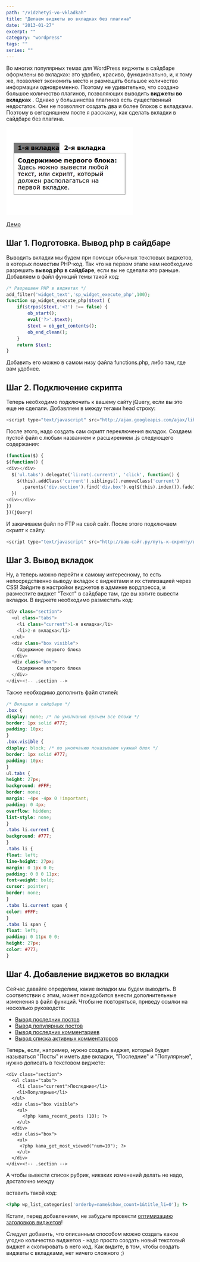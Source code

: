 ```yaml
---
path: "/vidzhetyi-vo-vkladkah"
title: "Делаем виджеты во вкладках без плагина"
date: "2013-01-27"
excerpt: ""
category: "wordpress"
tags: ""
series: ""
---
```


Во многих популярных темах для WordPress виджеты в сайдбаре оформлены во вкладках: это удобно, красиво, функционально, и, к тому же, позволяет экономить место и размещать большое количество информации одновременно. Поэтому не удивительно, что создано большое количество плагинов, позволяющих выводить **виджеты во вкладках** . Однако у большинства плагинов есть существенный недостаток. Они не позволяют создать два и более блоков с вкладками. Поэтому в сегодняшнем посте я расскажу, как сделать вкладки в сайдбаре без плагина.

![screenshot_014](images/screenshot_014.jpeg)

[Демо](http://oriolo.ru/demo/vkladki/ "Демо")

## Шаг 1. Подготовка. Вывод php в сайдбаре

Выводить вкладки мы будем при помощи обычных текстовых виджетов, в которых поместим PHP-код. Так что на первом этапе нам необходимо разрешить **вывод php в сайдбаре**, если вы не сделали это раньше. Добавляем в файл функций темы такой код:

```php
/* Разрешаем PHP в виджетах */
add_filter('widget_text','sp_widget_execute_php',100);
function sp_widget_execute_php($text) {
    if(strpos($text,'<?') !== false) {
        ob_start();
        eval('?>'.$text);
        $text = ob_get_contents();
        ob_end_clean();
    }
    return $text;
}
```

Добавить его можно в самом низу файла functions.php, либо там, где вам удобнее.

## Шаг 2. Подключение скрипта

Теперь необходимо подключить к вашему сайту jQuery, если вы это еще не сделали. Добавляем в между тегами head строку:

```php
<script type="text/javascript" src="http://ajax.googleapis.com/ajax/libs/jquery/1.9.0/jquery.min.js?ver=1.9.0"></script>
```

После этого, надо создать сам скрипт переключения вкладок. Создаем пустой файл с любым названием и расширением .js следующего содержания:

```php
(function($) {
$(function() {
<div></div>
  $('ul.tabs').delegate('li:not(.current)', 'click', function() {
    $(this).addClass('current').siblings().removeClass('current')
      .parents('div.section').find('div.box').eq($(this).index()).fadeIn(150).siblings('div.box').hide();
  })
<div></div>
})
})(jQuery)
```

И закачиваем файл по FTP на свой сайт. После этого подключаем скрипт к сайту:

```php
<script type="text/javascript" src="http://ваш-сайт.ру/путь-к-скрипту/ваш-скрипт.js"></script>
```

## Шаг 3. Вывод вкладок

Ну, а теперь можно перейти к самому интересному, то есть непосредственно выводу вкладок с виджетами и их стилизацией через CSS! Зайдите в настройки виджетов в админке вордпресса, и разместите виджет "Текст" в сайдбаре там, где вы хотите вывести вкладки. В виджете необходимо разместить код:

```php
<div class="section">
  <ul class="tabs">
    <li class="current">1-я вкладка</li>
    <li>2-я вкладка</li>
  </ul>
  <div class="box visible">
    Содержимое первого блока
  </div>
  <div class="box">
    Содержимое второго блока
  </div>
</div><!-- .section -->
```

Также необходимо дополнить файл стилей:

```css
/* Вкладки в сайдбаре */
.box {
display: none; /* по умолчанию прячем все блоки */
border: 1px solid #777;
padding: 10px;
}
.box.visible {
display: block; /* по умолчанию показываем нужный блок */
border: 1px solid #777;
padding: 10px;
}
ul.tabs {
height: 27px;
background: #FFF;
border: none;
margin: -4px -4px 0 !important;
padding: 0 4px;
overflow: hidden;
list-style: none;
}
.tabs li.current {
background: #777;
}
.tabs li {
float: left;
line-height: 27px;
margin: 0 1px 0 0;
padding: 0 0 0 11px;
font-weight: bold;
cursor: pointer;
border: none;
}
.tabs li.current span {
color: #FFF;
}
.tabs li span {
float: left;
padding: 0 11px 0 0;
height: 27px;
color: #777;
}

```

## Шаг 4. Добавление виджетов во вкладки

Сейчас давайте определим, какие вкладки мы будем выводить. В соответствии с этим, может понадобится внести дополнительные изменения в файл функций. Чтобы не повторяться, приведу ссылки на несколько руководств:

- [Вывод последних постов](http://wp-kama.ru/id_80/funktsiya-dlya-vyivoda-poslednih-zapisey-v-wordpress.html)
- [Вывод популярных постов](http://wp-kama.ru/id_101/funktsiya-vyivoda-zapisey-po-kolichestvu-prosmotrov.html)
- [Вывод последних комментариев](http://wp-kama.ru/id_29/funktsiya-dlya-vyivoda-poslednih-kommentariev.html)
- [Вывод списка активных комментаторов](http://paperplane.su/top-kommentatorov-bez-plagina-v-wordpress/)

Теперь, если, например, нужно создать виджет, который будет называться "Посты" и иметь две вкладки, "Последние" и "Популярные", нужно дописать в текстовом виджете:

```php{7,8,9,12,13,14}
<div class="section">
  <ul class="tabs">
    <li class="current">Последние</li>
    <li>Популярные</li>
  </ul>
  <div class="box visible">
    <ul>  
      <?php kama_recent_posts (10); ?>  
    </ul> 
  </div>
  <div class="box">
    <ul>  
     <?php kama_get_most_viewed("num=10"); ?>  
    </ul>  
  </div>
</div><!-- .section -->
```

А чтобы вывести список рубрик, никаких изменений делать не надо, достаточно между <div class="box"></div> вставить такой код:

```php
<?php wp_list_categories('orderby=name&show_count=1&title_li=0'); ?>
```

Кстати, перед добавлением, не забудьте провести [оптимизацию заголовков виджетов](http://oriolo.ru/wordpress/optimizatsiya-zagolovkov-vidzhetov-v-shablone-wordpress/)!

Следует добавить, что описанным способом можно создать какое угодно количество виджетов - надо просто создать новый текстовый виджет и скопировать в него код. Как видите, в том, чтобы создать виджеты с вкладками, нет ничего сложного ;)
